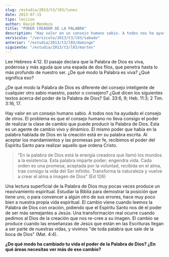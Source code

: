 ```yaml
---
slug: /estudia/2013/t3/l03/lunes
date: 2013-07-15
tipo: leccion
author: David Mendoza
title: "PODER CREADOR DE LA PALABRA"
description: "Hay valor en un consejo humano sabio. A todos nos ha ayudado el consejo de otros. El problema es que el consejo humano no lleva consigo el poder de realizar la clase de cambio que puede producir la Palabra de Dios. Esta es un agente de cambio vivo y dinámico. El mismo poder que había en la palabra hablada de Dios en la creación está en su palabra escrita."
versiculo: "/versiculo/2013/t3/l03/sabado"
anterior: "/estudia/2013/t3/l03/domingo"
siguiente: "/estudia/2013/t3/l03/martes"
---
```


Lee Hebreos 4:12. El pasaje declara que la Palabra de Dios es viva, poderosa y más aguda que una espada de dos filos, que penetra hasta lo más profundo de nuestro ser. ¿De qué modo la Palabra es viva? ¿Qué significa eso?

¿De qué modo la Palabra de Dios es diferente del consejo inteligente de cualquier otro sabio maestro, pastor o consejero? ¿Qué dicen los si­guientes textos acerca del poder de la Palabra de Dios? Sal. 33:6, 9; Heb. 11:3; 2 Tim. 3:16, 17.

Hay valor en un consejo humano sabio. A todos nos ha ayudado el consejo de otros. El problema es que el consejo humano no lleva consigo el poder de realizar la clase de cambio que puede producir la Palabra de Dios. Esta es un agente de cambio vivo y dinámico. El mismo poder que había en la palabra hablada de Dios en la creación está en su palabra escrita. Al aceptar los mandamientos y las promesas por fe, recibimos el poder del Espíritu Santo para realizar aquello que ordena Cristo.

> "En la palabra de Dios está la energía creadora que llamó los mundos a la exis­tencia. Esta palabra imparte poder; engendra vida. Cada orden es una promesa; aceptada por la voluntad, recibida en el alma, trae consigo la vida del Ser infinito. Transforma la naturaleza y vuelve a crear el alma a imagen de Dios" (Ed 126)

Una lectura superficial de la Palabra de Dios muy pocas veces produce un reavivamiento espiritual. Estudiar la Biblia para demostrar la posición que tiene uno, o para convencer a algún otro de sus errores, hace muy poco bien a nuestra propia vida espiritual. El cambio viene cuando leemos la Palabra de Dios con oración, pidiendo que el Espíritu Santo nos dé el poder de ser más semejantes a Jesús. Una transformación real ocurre cuando pedimos al Dios de la creación que nos re-cree a su imagen. El cambio se produce cuando las enseñanzas de Jesús que están en las Escrituras llegan a ser parte de nuestras vidas, y vivimos "de toda palabra que sale de la boca de Dios" (Mat. 4:4).

**¿De qué modo ha cambiado tu vida el poder de la Palabra de Dios? ¿En qué áreas necesitas ver más de ese cambio?**
